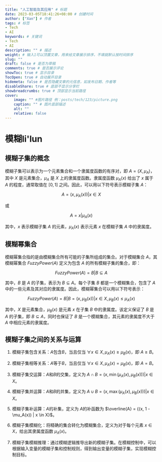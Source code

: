 ```yaml
---
title: "人工智能及其应用" # 标题
date: 2023-03-05T18:41:26+08:00 # 创建时间
author: ["Xan"] # 作者
tags: # 标签
- Tech 
- AI
keywords: # 关键词
- Tech 
- AI
description: "" # 描述
weight: # 输入1可以顶置文章，用来给文章展示排序，不填就默认按时间排序
slug: ""
draft: false # 是否为草稿
comments: true # 是否展示评论
showToc: true # 显示目录
TocOpen: true # 自动展开目录
hidemeta: false # 是否隐藏文章的元信息，如发布日期、作者等
disableShare: true # 底部不显示分享栏
showbreadcrumbs: true # 顶部显示当前路径
cover:
    image: "" #图片路径 例：posts/tech/123/picture.png
    caption: "" # 图片底部描述
    alt: ""
    relative: false
---
```


# 模糊li'lun
## 模糊子集的概念
模糊子集可以表示为一个元素集合和一个隶属度函数的有序对，即 $A = (X, \mu_A)$，其中 $X$ 是元素集合，$\mu_A$ 是 $X$ 上的隶属度函数。隶属度函数 $\mu_A(x)$ 给出了 $x$ 属于 $A$ 的程度，通常取值在 $[0,1]$ 之间。因此，可以用以下符号表示模糊子集 $A$：

$$A = {(x, \mu_A(x)) | x \in X}$$

或

$$A = {x | \mu_A(x)}$$

其中，$x$ 表示模糊子集 $A$ 的元素，$\mu_A(x)$ 表示元素 $x$ 在模糊子集 $A$ 中的隶属度。
## 模糊幂集合
模糊幂集合指的是由模糊集合所有可能的子集所组成的集合。对于模糊集合 $A$，其模糊幂集合 $FuzzyPower(A)$ 定义为包含 $A$ 的所有模糊子集的集合，即：

$$FuzzyPower(A) = {B | B \subseteq A}$$

其中，$B$ 是 $A$ 的子集，表示为 $B \subseteq A$。每个子集 $B$ 都是一个模糊集合，包含了 $A$ 中的一些元素及其对应的隶属度。因此，模糊幂集合可以用以下符号表示：

$$FuzzyPower(A) = {B | B = {(x, \mu_B(x)) | x \in X, \mu_B(x) \leq \mu_A(x)} }$$

其中，$X$ 是元素集合，$\mu_B(x)$ 是元素 $x$ 在子集 $B$ 中的隶属度。该定义保证了 $B$ 是 $A$ 的子集，即 $B \subseteq A$，同时也保证了 $B$ 是一个模糊集合，其元素的隶属度不大于 $A$ 中相应元素的隶属度。
## 模糊子集之间的关系与运算
1.  模糊子集包含关系：$A$包含$B$，当且仅当 $\forall x \in X, \mu_A(x) \geq \mu_B(x)$，即 $A \geq B$。
    
2.  模糊子集相等关系：$A$等于$B$，当且仅当 $\forall x \in X, \mu_A(x) = \mu_B(x)$，即 $A = B$。
    
3.  模糊子集交运算：$A$和$B$的交集，定义为 $A \cap B = {(x, \min(\mu_A(x), \mu_B(x))) | x \in X}$。
    
4.  模糊子集并运算：$A$和$B$的并集，定义为 $A \cup B = {(x, \max(\mu_A(x), \mu_B(x))) | x \in X}$。
    
5.  模糊子集补运算：$A$的补集，定义为 $A$的补函数为 $\overline{A} = {(x, 1 - \mu_A(x)) | x \in X}$。
    
6.  模糊子集模糊化：将精确的集合转化为模糊集合，定义为对于每个元素 $x \in X$，给出其隶属度函数 $\mu_A(x)$。
    
7.  模糊子集模糊推理：通过模糊逻辑推导出新的模糊子集。在模糊控制中，可以根据输入变量的模糊子集和控制规则，得到输出变量的模糊子集，实现模糊控制目标。